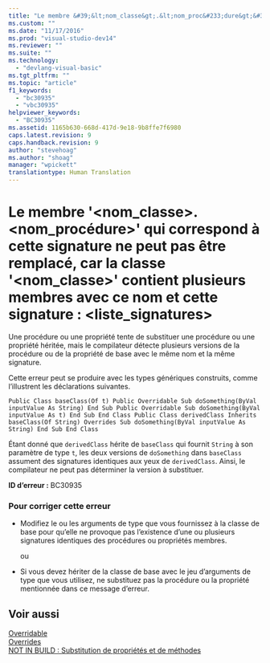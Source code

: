 ```yaml
---
title: "Le membre &#39;&lt;nom_classe&gt;.&lt;nom_proc&#233;dure&gt;&#39; qui correspond &#224; cette signature ne peut pas &#234;tre remplac&#233;, car la classe &#39;&lt;nom_classe&gt;&#39; contient plusieurs membres avec ce nom et cette signature&#160;: &lt;liste_signatures&gt; | Microsoft Docs"
ms.custom: ""
ms.date: "11/17/2016"
ms.prod: "visual-studio-dev14"
ms.reviewer: ""
ms.suite: ""
ms.technology: 
  - "devlang-visual-basic"
ms.tgt_pltfrm: ""
ms.topic: "article"
f1_keywords: 
  - "bc30935"
  - "vbc30935"
helpviewer_keywords: 
  - "BC30935"
ms.assetid: 1165b630-668d-417d-9e18-9b8ffe7f6980
caps.latest.revision: 9
caps.handback.revision: 9
author: "stevehoag"
ms.author: "shoag"
manager: "wpickett"
translationtype: Human Translation
---
```

# Le membre &#39;&lt;nom_classe&gt;.&lt;nom_proc&#233;dure&gt;&#39; qui correspond &#224; cette signature ne peut pas &#234;tre remplac&#233;, car la classe &#39;&lt;nom_classe&gt;&#39; contient plusieurs membres avec ce nom et cette signature&#160;: &lt;liste_signatures&gt;
Une procédure ou une propriété tente de substituer une procédure ou une propriété héritée, mais le compilateur détecte plusieurs versions de la procédure ou de la propriété de base avec le même nom et la même signature.  
  
 Cette erreur peut se produire avec les types génériques construits, comme l’illustrent les déclarations suivantes.  
  
```  
Public Class baseClass(Of t) Public Overridable Sub doSomething(ByVal inputValue As String) End Sub Public Overridable Sub doSomething(ByVal inputValue As t) End Sub End Class Public Class derivedClass Inherits baseClass(Of String) Overrides Sub doSomething(ByVal inputValue As String) End Sub End Class  
```  
  
 Étant donné que `derivedClass` hérite de `baseClass` qui fournit `String` à son paramètre de type `t`, les deux versions de `doSomething` dans `baseClass` assument des signatures identiques aux yeux de `derivedClass`. Ainsi, le compilateur ne peut pas déterminer la version à substituer.  
  
 **ID d’erreur :** BC30935  
  
### Pour corriger cette erreur  
  
-   Modifiez le ou les arguments de type que vous fournissez à la classe de base pour qu’elle ne provoque pas l’existence d’une ou plusieurs signatures identiques des procédures ou propriétés membres.  
  
     ou  
  
-   Si vous devez hériter de la classe de base avec le jeu d’arguments de type que vous utilisez, ne substituez pas la procédure ou la propriété mentionnée dans ce message d’erreur.  
  
## Voir aussi  
 [Overridable](../../visual-basic/language-reference/modifiers/overridable.md)   
 [Overrides](../../visual-basic/language-reference/modifiers/overrides.md)   
 [NOT IN BUILD : Substitution de propriétés et de méthodes](http://msdn.microsoft.com/fr-fr/2167e8f5-1225-4b13-9ebd-02591ba90213)